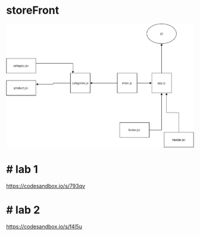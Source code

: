 # storeFront
![uml](./uml.png)



# # lab 1
https://codesandbox.io/s/793qv

# # lab 2


https://codesandbox.io/s/f4l5u
